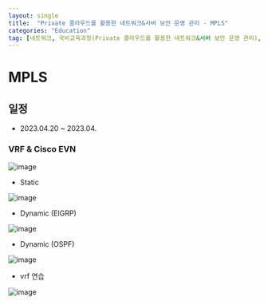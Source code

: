 ```yaml
---
layout: single
title:  "Private 클라우드를 활용한 네트워크&서버 보안 운영 관리 - MPLS"
categories: "Education"
tag: [네트워크, 국비교육과정(Private 클라우드를 활용한 네트워크&서버 보안 운영 관리), MPLS]
---
```


# MPLS
## 일정
  - 2023.04.20 ~ 2023.04.


### VRF & Cisco EVN

![image](https://user-images.githubusercontent.com/84834776/233512566-5d984b95-b955-42e2-bd34-07c5cbfd0127.png)

- Static

![image](https://user-images.githubusercontent.com/84834776/233518582-40d62bde-fd48-491b-887b-16d2da2a0d97.png)

- Dynamic (EIGRP)

![image](https://user-images.githubusercontent.com/84834776/233518613-bc5fcab3-ede4-4da5-8149-010e905ad2dd.png)

- Dynamic (OSPF)

![image](https://user-images.githubusercontent.com/84834776/233519991-e81f7907-2696-484e-af48-90b06f8c984d.png)

- vrf 연습

![image](https://user-images.githubusercontent.com/84834776/233538694-6476f842-3509-449e-aaca-17b488d37841.png)

